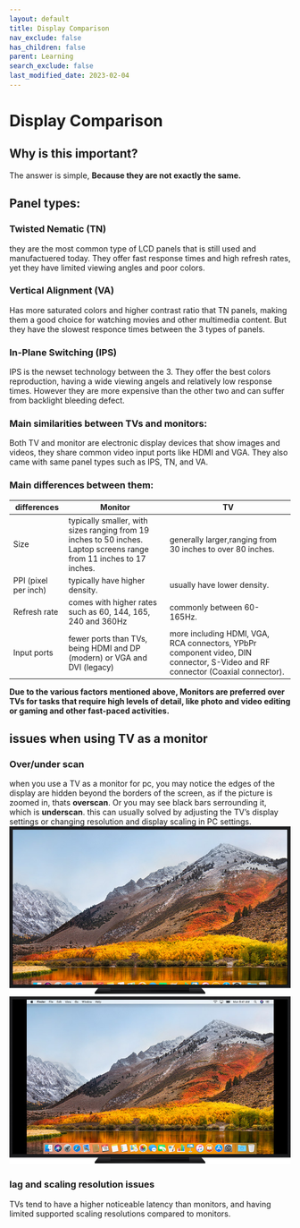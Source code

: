 ```yaml
---
layout: default
title: Display Comparison
nav_exclude: false
has_children: false
parent: Learning
search_exclude: false
last_modified_date: 2023-02-04
---
```


# Display Comparison

## Why is this important?
The answer is simple, **Because they are not exactly the same.**

## Panel types:

### Twisted Nematic (TN)
they are the most common type of LCD panels that is still used and manufactuered today. They offer fast response times and high refresh rates, yet they have limited viewing angles and poor colors.

### Vertical Alignment (VA)
Has more saturated colors and higher contrast ratio that TN panels, making them a good choice for watching movies and other multimedia content. But they have the slowest responce times between the 3 types of panels.

### In-Plane Switching (IPS)
IPS is the newset technology between the 3. They offer the best colors reproduction, having a wide viewing angels and relatively low response times. However they are more expensive than the other two and can suffer from backlight bleeding defect. 

### Main similarities between TVs and monitors:
Both TV and monitor are electronic display devices that show images and videos, they share common video input ports like HDMI and VGA. They also came with same panel types such as IPS, TN, and VA.

### Main differences between them:

| differences | Monitor | TV |
| ---- | ---- | ---- |
| Size |  typically smaller, with sizes ranging from 19 inches to 50 inches. Laptop screens range from 11 inches to 17 inches. | generally larger,ranging from 30 inches to over 80 inches. |
| PPI (pixel per inch) | typically have higher density. | usually have lower density. |
| Refresh rate | comes with higher rates such as 60, 144, 165, 240 and 360Hz | commonly between 60-165Hz. |
| Input ports | fewer ports than TVs, being HDMI and DP (modern) or VGA and DVI (legacy) | more including HDMI, VGA, RCA connectors, YPbPr component video, DIN connector, S-Video and RF connector (Coaxial connector). |

 **Due to the various factors mentioned above, Monitors are preferred over TVs for tasks that require high levels of detail, like photo and video editing or gaming and other fast-paced activities.**

## issues when using TV as a monitor
### Over/under scan
when you use a TV as a monitor for pc, you may notice the edges of the display are hidden beyond the borders of the screen, as if the picture is zoomed in, thats **overscan**. Or you may see black bars serrounding it, which is **underscan**. this can usually solved by adjusting the TV’s display settings or changing resolution and display scaling in PC settings.
![overscan](/assets/Display-Comparison/desktop-overscan.jpg)
![underscan](/assets/Display-Comparison/desktop-underscan.jpg)

### lag and scaling resolution issues
TVs tend to have a higher noticeable latency than monitors, and having limited supported scaling resolutions compared to monitors.